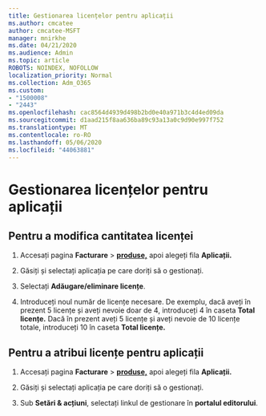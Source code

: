 ```yaml
---
title: Gestionarea licențelor pentru aplicații
ms.author: cmcatee
author: cmcatee-MSFT
manager: mnirkhe
ms.date: 04/21/2020
ms.audience: Admin
ms.topic: article
ROBOTS: NOINDEX, NOFOLLOW
localization_priority: Normal
ms.collection: Adm_O365
ms.custom:
- "1500008"
- "2443"
ms.openlocfilehash: cac8564d4939d498b2bd0e40a971b3c4d4ed09da
ms.sourcegitcommit: d1aad215f8aa636ba89c93a13a0c9d90e997f752
ms.translationtype: MT
ms.contentlocale: ro-RO
ms.lasthandoff: 05/06/2020
ms.locfileid: "44063881"
---
```

# <a name="manage-app-licenses"></a>Gestionarea licențelor pentru aplicații

## <a name="to-change-license-quantity"></a>Pentru a modifica cantitatea licenței

1. Accesați pagina **Facturare** > **[produse,](https://go.microsoft.com/fwlink/p/?linkid=842054)** apoi alegeți fila **Aplicații.**

2. Găsiți și selectați aplicația pe care doriți să o gestionați.  

3. Selectați **Adăugare/eliminare licențe**.

4. Introduceți noul număr de licențe necesare. De exemplu, dacă aveți în prezent 5 licențe și aveți nevoie doar de 4, introduceți 4 în caseta **Total licențe.** Dacă în prezent aveți 5 licențe și aveți nevoie de 10 licențe totale, introduceți 10 în caseta **Total licențe.**

## <a name="to-assign-app-licenses"></a>Pentru a atribui licențe pentru aplicații

1. Accesați pagina **Facturare** > **[produse,](https://go.microsoft.com/fwlink/p/?linkid=842054)** apoi alegeți fila **Aplicații.**

2. Găsiți și selectați aplicația pe care doriți să o gestionați.  

3. Sub **Setări & acțiuni**, selectați linkul de gestionare în **portalul editorului**.
